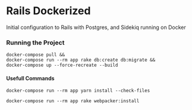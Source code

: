 # Rails Dockerized
Initial configuration to Rails with Postgres, and Sidekiq running on Docker

### Running the Project

```
docker-compose pull &&
docker-compose run --rm app rake db:create db:migrate &&
docker-compose up --force-recreate --build
```

#### Usefull Commands

```
docker-compose run --rm app yarn install --check-files
```

```
docker-compose run --rm app rake webpacker:install
```
